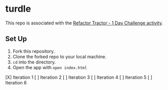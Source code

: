 # turdle
This repo is associated with the [Refactor Tractor - 1 Day Challenge activity](https://frontend.turing.edu/projects/turdle.html).

## Set Up
1. Fork this repository.
2. Clone the forked repo to your local machine.
3. `cd` into the directory.
4. Open the app with `open index.html`

[X] Iteration 1
[ ] Iteration 2
[ ] Iteration 3
[ ] Iteration 4
[ ] Iteration 5
[ ] Iteration 6